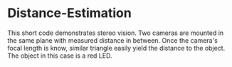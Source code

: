 # Distance-Estimation
This short code demonstrates stereo vision.
Two cameras are mounted in the same plane with measured distance in between.
Once the camera's focal length is know, similar triangle easily yield the distance to the object. 
The object in this case is a red LED.

